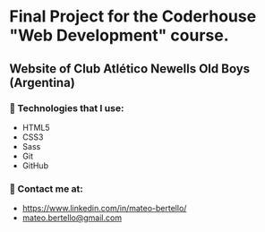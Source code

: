 # Final Project for the Coderhouse "Web Development" course.
## Website of Club Atlético Newells Old Boys (Argentina)
### 🧠 Technologies that I use:
- HTML5 
- CSS3
- Sass
- Git
- GitHub

### 📌 Contact me at:

- https://www.linkedin.com/in/mateo-bertello/
- mateo.bertello@gmail.com
